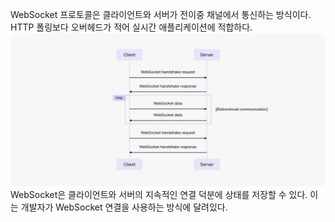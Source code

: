 WebSocket 프로토콜은 클라이언트와 서버가 전이중 채널에서 통신하는 방식이다.
HTTP 폴링보다 오버헤드가 적어 실시간 애플리케이션에 적합하다.
![WebSocket protocol chart](../img/WebSocket-protocol-chart.jpg)
WebSocket은 클라이언트와 서버의 지속적인 연결 덕분에 상태를 저장할 수 있다. 이는 개발자가 WebSocket 연결을 사용하는 방식에 달려있다.